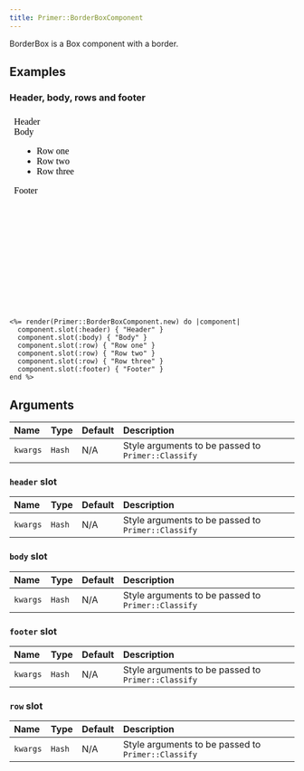 ```yaml
---
title: Primer::BorderBoxComponent
---
```


BorderBox is a Box component with a border.

## Examples

### Header, body, rows and footer

<iframe style="width: 100%; border: 0px; height: 350px;" srcdoc="<html><head><link href='https://unpkg.com/@primer/css/dist/primer.css' rel='stylesheet'></head><body><div class='Box '>    <div class='Box-header '>      Header</div>    <div class='Box-body '>      Body</div>    <ul>        <li class='Box-row '>          Row one</li>        <li class='Box-row '>          Row two</li>        <li class='Box-row '>          Row three</li>    </ul>    <div class='Box-footer '>      Footer</div></div></body></html>"></iframe>

```erb
<%= render(Primer::BorderBoxComponent.new) do |component|
  component.slot(:header) { "Header" }
  component.slot(:body) { "Body" }
  component.slot(:row) { "Row one" }
  component.slot(:row) { "Row two" }
  component.slot(:row) { "Row three" }
  component.slot(:footer) { "Footer" }
end %>
```

## Arguments

| Name | Type | Default | Description |
| :- | :- | :- | :- |
| `kwargs` | `Hash` | N/A | Style arguments to be passed to `Primer::Classify` |

### `header` slot

| Name | Type | Default | Description |
| :- | :- | :- | :- |
| `kwargs` | `Hash` | N/A | Style arguments to be passed to `Primer::Classify` |

### `body` slot

| Name | Type | Default | Description |
| :- | :- | :- | :- |
| `kwargs` | `Hash` | N/A | Style arguments to be passed to `Primer::Classify` |

### `footer` slot

| Name | Type | Default | Description |
| :- | :- | :- | :- |
| `kwargs` | `Hash` | N/A | Style arguments to be passed to `Primer::Classify` |

### `row` slot

| Name | Type | Default | Description |
| :- | :- | :- | :- |
| `kwargs` | `Hash` | N/A | Style arguments to be passed to `Primer::Classify` |
